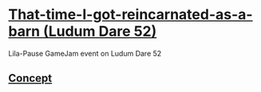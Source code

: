 # [That-time-I-got-reincarnated-as-a-barn (Ludum Dare 52)](https://nat-rix.github.io/lpjam/)

Lila-Pause GameJam event on Ludum Dare 52

## [Concept](/concept/README.md)
